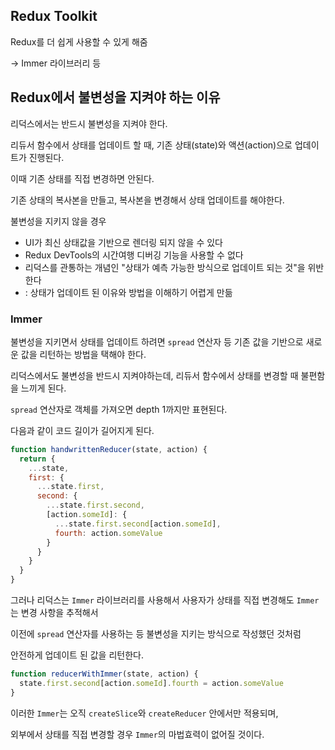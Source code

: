 ## Redux Toolkit
Redux를 더 쉽게 사용할 수 있게 해줌

-> Immer 라이브러리 등 

## Redux에서 불변성을 지켜야 하는 이유
리덕스에서는 반드시 불변성을 지켜야 한다.

리듀서 함수에서 상태를 업데이트 할 때, 기존 상태(state)와 액션(action)으로 업데이트가 진행된다.

이때 기존 상태를 직접 변경하면 안된다.

기존 상태의 복사본을 만들고, 복사본을 변경해서 상태 업데이트를 해야한다.

불변성을 지키지 않을 경우 
- UI가 최신 상태값을 기반으로 렌더링 되지 않을 수 있다
- Redux DevTools의 시간여행 디버깅 기능을 사용할 수 없다
- 리덕스를 관통하는 개념인 "상태가 예측 가능한 방식으로 업데이트 되는 것"을 위반한다 
- : 상태가 업데이트 된 이유와 방법을 이해하기 어렵게 만듦


### Immer
불변성을 지키면서 상태를 업데이트 하려면 `spread` 연산자 등 기존 값을 기반으로 새로운 값을 리턴하는 방법을 택해야 한다.

리덕스에서도 불변성을 반드시 지켜야하는데, 리듀서 함수에서 상태를 변경할 때 불편함을 느끼게 된다.

`spread` 연산자로 객체를 가져오면 depth 1까지만 표현된다. 

다음과 같이 코드 길이가 길어지게 된다.

```Javascript
function handwrittenReducer(state, action) {
  return {
    ...state,
    first: {
      ...state.first,
      second: {
        ...state.first.second,
        [action.someId]: {
          ...state.first.second[action.someId],
          fourth: action.someValue
        }
      }
    }
  }
}
```
그러나 리덕스는 `Immer` 라이브러리를 사용해서 사용자가 상태를 직접 변경해도 `Immer`는 변경 사항을 추적해서 

이전에 `spread` 연산자를 사용하는 등 불변성을 지키는 방식으로 작성했던 것처럼

안전하게 업데이트 된 값을 리턴한다.

```Javascript
function reducerWithImmer(state, action) {
  state.first.second[action.someId].fourth = action.someValue
}
```

이러한 `Immer`는 오직 `createSlice`와 `createReducer` 안에서만 적용되며, 

외부에서 상태를 직접 변경할 경우 `Immer`의 마법효력이 없어질 것이다.




